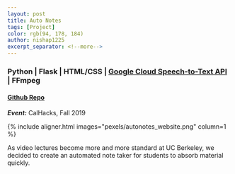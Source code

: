 ```yaml
---
layout: post
title: Auto Notes
tags: [Project]
color: rgb(94, 178, 184)
author: nishap1225
excerpt_separator: <!--more-->
---
```

### Python | Flask | HTML/CSS | [Google Cloud Speech-to-Text API](https://cloud.google.com/speech-to-text/) | FFmpeg  
<!--more-->

#### [Github Repo](https://github.com/LarynQi/AutoNotes)  
***Event:*** CalHacks, Fall 2019  

{% include aligner.html images="pexels/autonotes_website.png" column=1 %}  

As video lectures become more and more standard at UC Berkeley, we decided to create an automated note taker for students to absorb material quickly.
